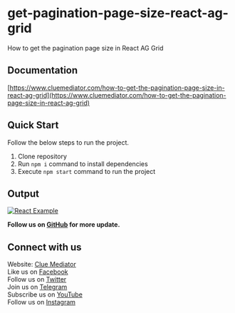 # get-pagination-page-size-react-ag-grid

How to get the pagination page size in React AG Grid

## Documentation

[https://www.cluemediator.com/how-to-get-the-pagination-page-size-in-react-ag-grid](https://www.cluemediator.com/how-to-get-the-pagination-page-size-in-react-ag-grid)

## Quick Start

Follow the below steps to run the project.

1. Clone repository
2. Run `npm i` command to install dependencies
3. Execute `npm start` command to run the project

## Output

[![React Example](https://www.cluemediator.com/wp-content/uploads/2022/07/output-how-to-get-the-pagination-page-size-in-react-ag-grid-clue-mediator.gif)](https://www.cluemediator.com/how-to-get-the-pagination-page-size-in-react-ag-grid)

**Follow us on [GitHub](https://github.com/cluemediator) for more update.**

## Connect with us

Website: [Clue Mediator](https://www.cluemediator.com)  
Like us on [Facebook](https://www.facebook.com/thecluemediator)  
Follow us on [Twitter](https://twitter.com/cluemediator)  
Join us on [Telegram](https://t.me/cluemediator)  
Subscribe us on [YouTube](https://www.youtube.com/ClueMediator)  
Follow us on [Instagram](https://www.instagram.com/clue_mediator)